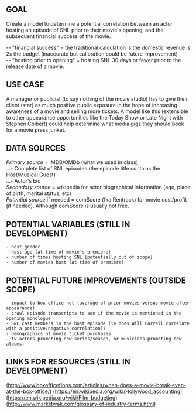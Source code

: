 ## GOAL
Create a model to determine a potential correlation between an actor hosting an episode of SNL prior to their movie's opening, and the subsequent financial success of the movie.  

-- "financial success" = the traditional calculation is the domestic revenue is 2x the budget (inaccurate but calibration could be future improvement)  
-- "hosting prior to opening" = hosting SNL 30 days or fewer prior to the release date of a movie.  

## USE CASE 
A manager or publicist (to say nothing of the movie studio) has to give their client (star) as much positive public exposure in the hope of increasing awareness of a movie and selling more tickets. A model like this (extensible to other appearance opportunities like the Today Show or Late Night with Stephen Colbert) could help determine what media gigs they should book for a movie press junket.


## DATA SOURCES
*Primary source* = IMDB/OMDb (what we used in class)  
	...- Complete list of SNL episodes (the episode title contains the Host/Musical Guest)  
	...- Actor's bio  
*Secondary source* = wikipedia for actor biographical information (age, place of birth, marital status, etc)  
*Potential source* if needed = comScore (fka Rentrack) for movie cost/profit (if needed). Although comScore is usually not free.  


## POTENTIAL VARIABLES (STILL IN DEVELOPMENT)  
	- host gender  
	- host age (at time of movie's premiere)  
	- number of times hosting SNL [potentially out of scope]  
	- number of movies host (at time of premiere)  

	
## POTENTIAL FUTURE IMPROVEMENTS (OUTSIDE SCOPE)
	- impact to box office net (average of prior movies versus movie after appearance)
	- crawl episode transcripts to see if the movie is mentioned in the opening monologue
	- SNL cast members in the host episode (ie does Will Farrell correlate with a positive/negative correlation)?
	- demographics of movie ticket purchases.
	- tv actors promoting new series/season, or musicians promoting new albums.



## LINKS FOR RESOURCES (STILL IN DEVELOPMENT)
(http://www.boxofficeflops.com/articles/when-does-a-movie-break-even-at-the-box-office/)
(https://en.wikipedia.org/wiki/Hollywood_accounting)
(https://en.wikipedia.org/wiki/Film_budgeting)
(http://www.marklitwak.com/glossary-of-industry-terms.html)









